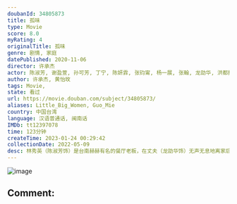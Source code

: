 ```yaml
---
doubanId: 34805873
title: 孤味
type: Movie
score: 8.0
myRating: 4
originalTitle: 孤味
genre: 剧情, 家庭
datePublished: 2020-11-06
director: 许承杰
actor: 陈淑芳, 谢盈萱, 孙可芳, 丁宁, 陈妍霏, 张钧甯, 杨一展, 张翰, 龙劭华, 洪都拉斯, 于子育, 杨闵, 许怀民, 庄心瑜, 蔡海殷, 陈家逵, 林钰芠
author: 许承杰, 黄怡玫
tags: Movie, 
state: 看过
url: https://movie.douban.com/subject/34805873/
aliases: Little_Big_Women, Guo_Mie
country: 中国台湾
language: 汉语普通话, 闽南话
IMDb: tt12397078
time: 123分钟
createTime: 2023-01-24 00:29:42
collectionDate: 2022-05-09
desc: 林秀英（陈淑芳饰）是台南赫赫有名的餐厅老板，在丈夫（龙劭华饰）无声无息地离家后，便靠著卖虾卷独自抚养三个女儿长大成人，不仅把虾卷从路边摊卖到开餐厅，三个女儿更是成就非凡，大女儿阿青（谢盈萱饰）是...
---
```


![image](p2623646280.jpg)

Comment: 
---

